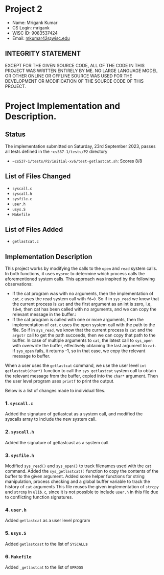 # Project 2

- Name: Mrigank Kumar
- CS Login: mrigank
- WISC ID: 9083537424
- Email: mkumar42@wisc.edu

## INTEGRITY STATEMENT
EXCEPT FOR THE GIVEN SOURCE CODE, ALL OF THE CODE IN THIS PROJECT WAS WRITTEN ENTIRELY BY ME. NO LARGE LANGUAGE MODEL OR OTHER ONLINE OR OFFLINE SOURCE WAS USED FOR THE DEVELOPMENT OR MODIFICATION OF THE SOURCE CODE OF THIS PROJECT.

# Project Implementation and Description.

## Status
The implementation submitted on Saturday, 23rd September 2023, passes all tests defined in the `~cs537-1/tests/P2` directory
- `~cs537-1/tests/P2/initial-xv6/test-getlastcat.sh`: Scores 8/8

## List of Files Changed
- `syscall.c`
- `syscall.h`
- `sysfile.c`
- `user.h`
- `usys.S`
- `Makefile`

## List of Files Added
- `getlastcat.c`

## Implementation Description

This project works by modifying the calls to the `open` and `read` system calls. In both functions, it uses `myproc` to determine which process calls the aforementioned system calls.
This approach was inspired by the following observations:
- If the cat program was with no arguments, then the implementation of `cat.c` uses the read system call with `fd=0`. So if in `sys_read` we know that the current process is `cat` and the first argument as an int is zero, i.e, `fd=0`, then cat has been called with no arguments, and we can copy the relevant message in the buffer.:
- If the cat program is called with one or more arguments, then the implementation of `cat.c` uses the open system call with the path to the file. So if in `sys_read`, we know that the current process is `cat` and the `argstr` call to get the path succeeds, then we can copy that path to the buffer. In case of multiple arguments to `cat`, the latest call to `sys_open` with overwrite the buffer, effectively obtaining the last argument to `cat`. If `sys_open` fails, it returns -1, so in that case, we copy the relevant message to buffer.

When a user uses the `getlastcat` command, we use the user level `int getlastcat(char*)` function to call the `sys_getlastcat` system call to obtain the relevant message from the buffer, copied into the `char*` argument. Then the user level program uses `printf` to print the output.

Below is a list of changes made to individual files.

### 1. `syscall.c`
Added the signature of getlastcat as a system call, and modified the syscalls array to include the new system call.

### 2. `syscall.h`
Added the signature of getlastcast as a system call.

### 3. `sysfile.h`
Modified `sys_read()` and `sys_open()` to track filenames used with the `cat` command.
Added the `sys_getlastcat()` function to copy the contents of the buffer to the given argument.
Added some helper functions for string manipulation, process checking and a global buffer variable to track the history of `cat` arguments
This file reuses the given implementation of `strcpy` and `strcmp` in `ulib.c`, since it is not possible to include `user.h` in this file due to conflicting function signatures.

### 4. `user.h`
Added `getlastcat` as a user level program

### 5. `usys.S`
Added `getlastcast` to the list of `SYSCALL`s

### 6. `Makefile`
Added `_getlastcat` to the list of `UPROGS`
